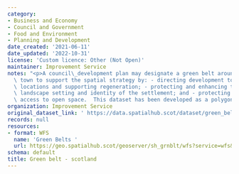 ```yaml
---
category:
- Business and Economy
- Council and Government
- Food and Environment
- Planning and Development
date_created: '2021-06-11'
date_updated: '2022-10-31'
license: 'Custom licence: Other (Not Open)'
maintainer: Improvement Service
notes: "<p>A council\_development plan may designate a green belt around a city or\
  \ town to support the spatial strategy by: - directing development to the most appropriate\
  \ locations and supporting regeneration; - protecting and enhancing the character,\
  \ landscape setting and identity of the settlement; and - protecting and providing\
  \ access to open space.  This dataset has been developed as a polygon layer.</p>"
organization: Improvement Service
original_dataset_link: ' https://data.spatialhub.scot/dataset/green_belt-is'
records: null
resources:
- format: WFS
  name: 'Green Belts '
  url: https://geo.spatialhub.scot/geoserver/sh_grnblt/wfs?service=wfs&typeName=sh_grnblt:pub_grnblt
schema: default
title: Green belt - scotland
---
```

